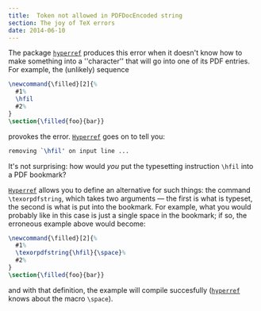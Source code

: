 ```yaml
---
title:  Token not allowed in PDFDocEncoded string
section: The joy of TeX errors
date: 2014-06-10
---
```


The package [`hyperref`](https://ctan.org/pkg/hyperref) produces this error when it doesn't
know how to make something into a ''character'' that will go into one
of its PDF entries.  For example, the (unlikely) sequence
<!-- {% raw %} -->
```latex
\newcommand{\filled}[2]{%
  #1%
  \hfil
  #2%
}
\section{\filled{foo}{bar}}
```
<!-- {% endraw %} -->
provokes the error.  [`Hyperref`](https://ctan.org/pkg/Hyperref) goes on to tell you:
```latex
removing `\hfil' on input line ...
```
It's not surprising: how would _you_ put the
typesetting instruction `\hfil` into a PDF bookmark?

[`Hyperref`](https://ctan.org/pkg/Hyperref) allows you to define an alternative for such
things: the command `\texorpdfstring`, which takes two
arguments&nbsp;&mdash; the first is what is typeset, the second is what is put
into the bookmark.  For example, what you would probably like in this
case is just a single space in the bookmark; if so, the erroneous
example above would become:
<!-- {% raw %} -->
```latex
\newcommand{\filled}[2]{%
  #1%
  \texorpdfstring{\hfil}{\space}%
  #2%
}
\section{\filled{foo}{bar}}
```
<!-- {% endraw %} -->
and with that definition, the example will compile succesfully
([`hyperref`](https://ctan.org/pkg/hyperref) knows about the macro `\space`).

